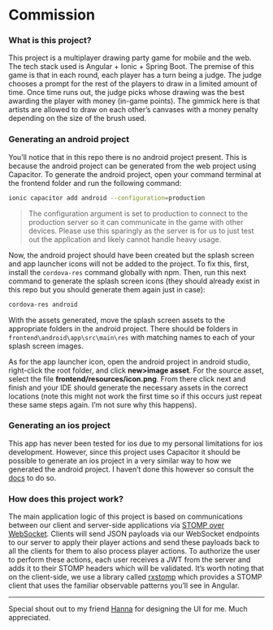 # Commission

### What is this project?

This project is a multiplayer drawing party game for mobile and the web. The tech stack used is Angular + Ionic + Spring Boot. The premise of this game is that in each round, each player has a turn being a judge. The judge chooses a prompt for the rest of the players to draw in a limited amount of time. Once time runs out, the judge picks whose drawing was the best awarding the player with money (in-game points). The gimmick here is that artists are allowed to draw on each other’s canvases with a money penalty depending on the size of the brush used.

### Generating an android project

You’ll notice that in this repo there is no android project present. This is because the android project can be generated from the web project using Capacitor. To generate the android project, open your command terminal at the frontend folder and run the following command:

```bash
ionic capacitor add android --configuration=production
```
> The configuration argument is set to production to connect to the production server so it can communicate in the game with other devices. Please use this sparingly as the server is for us to just test out the application and likely cannot handle heavy usage. 

Now, the android project should have been created but the splash screen and app launcher icons will not be added to the project. To fix this, first, install the `cordova-res` command globally with npm. Then, run this next command to generate the splash screen icons (they should already exist in this repo but you should generate them again just in case):

```bash
cordova-res android
```
With the assets generated, move the splash screen assets to the appropriate folders in the android project. There should be folders in `frontend\android\app\src\main\res` with matching names to each of your splash screen images.

As for the app launcher icon, open the android project in android studio, right-click the root folder, and click **new>image asset**. For the source asset, select the file **frontend/resources/icon.png**. From there click next and finish and your IDE should generate the necessary assets in the correct locations (note this might not work the first time so if this occurs just repeat these same steps again. I’m not sure why this happens).

### Generating an ios project

This app has never been tested for ios due to my personal limitations for ios development. However, since this project uses Capacitor it should be possible to generate an ios project in a very similar way to how we generated the android project. I haven’t done this however so consult the [docs](https://capacitorjs.com/docs/ios) to do so.

### How does this project work?

The main application logic of this project is based on communications between our client and server-side applications via [STOMP over WebSocket](http://jmesnil.net/stomp-websocket/doc/). Clients will send JSON payloads via our WebSocket endpoints to our server to apply their player actions and send these payloads back to all the clients for them to also process player actions. To authorize the user to perform these actions, each user receives a JWT from the server and adds it to their STOMP headers which will be validated. It’s worth noting that on the client-side, we use a library called [rxstomp](https://github.com/stomp-js/rx-stomp) which provides a STOMP client that uses the familiar observable patterns you’ll see in Angular.

---

Special shout out to my friend [Hanna](https://github.com/Hanna-Frances) for designing the UI for me. Much appreciated.
